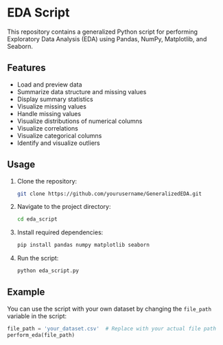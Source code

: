 # EDA Script

This repository contains a generalized Python script for performing Exploratory Data Analysis (EDA) using Pandas, NumPy, Matplotlib, and Seaborn.

## Features

- Load and preview data
- Summarize data structure and missing values
- Display summary statistics
- Visualize missing values
- Handle missing values
- Visualize distributions of numerical columns
- Visualize correlations
- Visualize categorical columns
- Identify and visualize outliers

## Usage

1. Clone the repository:
    ```sh
    git clone https://github.com/yourusername/GeneralizedEDA.git
    ```

2. Navigate to the project directory:
    ```sh
    cd eda_script
    ```

3. Install required dependencies:
    ```sh
    pip install pandas numpy matplotlib seaborn
    ```

4. Run the script:
    ```sh
    python eda_script.py
    ```

## Example

You can use the script with your own dataset by changing the `file_path` variable in the script:
```python
file_path = 'your_dataset.csv'  # Replace with your actual file path
perform_eda(file_path)
